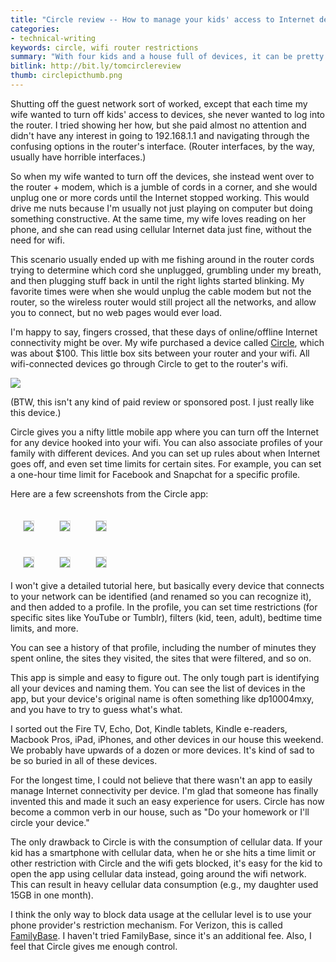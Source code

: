 ```yaml
---
title: "Circle review -- How to manage your kids' access to Internet devices"
categories:
- technical-writing
keywords: circle, wifi router restrictions
summary: "With four kids and a house full of devices, it can be pretty hard to wrangle devices from kids' hands and shut off Internet time. In the past, I tried putting all the kids' devices onto a guest network and all my devices onto a main network. When I wanted to shut off the  kids' access to the Internet, I would log into my router and shut off the guest network. Now I have a new approach that seems to work much better."
bitlink: http://bit.ly/tomcirclereview
thumb: circlepicthumb.png
---
```


Shutting off the guest network sort of worked, except that each time my wife wanted to turn off kids' access to devices, she never wanted to log into the router. I tried showing her how, but she paid almost no attention and didn't have any interest in going to 192.168.1.1 and navigating through the confusing options in the router's interface. (Router interfaces, by the way, usually have horrible interfaces.)

So when my wife wanted to turn off the devices, she instead went over to the router + modem, which is a jumble of cords in a corner, and she would unplug one or more cords until the Internet stopped working. This would drive me nuts because I'm usually not just playing on computer but doing something constructive. At the same time, my wife loves reading on her phone, and she can read using cellular Internet data just fine, without the need for wifi.

This scenario usually ended up with me fishing around in the router cords trying to determine which cord she unplugged, grumbling under my breath, and then plugging stuff back in until the right lights started blinking. My favorite times were when she would unplug the cable modem but not the router, so the wireless router would still project all the networks, and allow you to connect, but no web pages would ever load.

I'm happy to say, fingers crossed, that these days of online/offline Internet connectivity might be over. My wife purchased a device called [Circle](https://meetcircle.com/), which was about $100. This little box sits between your router and your wifi. All wifi-connected devices go through Circle to get to the router's wifi.

<a href="https://meetcircle.com/"><img src="https://s3-us-west-1.amazonaws.com/idratherbewritingmedia.com/images/circlerouter.png"/></a>

(BTW, this isn't any kind of paid review or sponsored post. I just really like this device.)

Circle gives you a nifty little mobile app where you can turn off the Internet for any device hooked into your wifi. You can also associate profiles of your family with different devices. And you can set up rules about when Internet goes off, and even set time limits for certain sites. For example, you can set a one-hour time limit for Facebook and Snapchat for a specific profile.

Here are a few screenshots from the Circle app:
<style>
.circle_screenshots img {
  float: left;
  margin: 20px;
  max-width: 200px;
  border: 1px solid #dedede;
}
</style>
<div class="circle_screenshots">
<img class="circle" src="https://s3-us-west-1.amazonaws.com/idratherbewritingmedia.com/images/circlescreenshot7.png"/>

<img class="circle" src="https://s3-us-west-1.amazonaws.com/idratherbewritingmedia.com/images/circlescreenshot1.png"/>

<img class="circle" src="https://s3-us-west-1.amazonaws.com/idratherbewritingmedia.com/images/circlescreenshot6.png"/>


<div style="clear: both"></div>
<img class="circle" src="https://s3-us-west-1.amazonaws.com/idratherbewritingmedia.com/images/circlescreenshot3.png"/>

<img class="circle" src="https://s3-us-west-1.amazonaws.com/idratherbewritingmedia.com/images/circlescreenshot4.png"/>

<img class="circle" src="https://s3-us-west-1.amazonaws.com/idratherbewritingmedia.com/images/circlescreenshot5.png"/>

</div>

<div style="clear: both"></div>
I won't give a detailed tutorial here, but basically every device that connects to your network can be identified (and renamed so you can recognize it), and then added to a profile. In the profile, you can set time restrictions (for specific sites like YouTube or Tumblr), filters (kid, teen, adult), bedtime time limits, and more.

You can see a history of that profile, including the number of minutes they spent online, the sites they visited, the sites that were filtered, and so on.

This app is simple and easy to figure out. The only tough part is identifying all your devices and naming them. You can see the list of devices in the app, but your device's original name is often something like dp10004mxy, and you have to try to guess what's what.

I sorted out the Fire TV, Echo, Dot, Kindle tablets, Kindle e-readers, Macbook Pros, iPad, iPhones, and other devices in our house this weekend. We probably have upwards of a dozen or more devices. It's kind of sad to be so buried in all of these devices.

For the longest time, I could not believe that there wasn't an app to easily manage Internet connectivity per device. I'm glad that someone has finally invented this and made it such an easy experience for users. Circle has now become a common verb in our house, such as "Do your homework or I'll circle your device."

The only drawback to Circle is with the consumption of cellular data. If your kid has a smartphone with cellular data, when he or she hits a time limit or other restriction with Circle and the wifi gets blocked, it's easy for the kid to open the app using cellular data instead, going around the wifi network. This can result in heavy cellular data consumption (e.g., my daughter used 15GB in one month).

I think the only way to block data usage at the cellular level is to use your phone provider's restriction mechanism. For Verizon, this is called [FamilyBase](https://www.verizonwireless.com/solutions-and-services/family-base/). I haven't tried FamilyBase, since it's an additional fee. Also, I feel that Circle gives me enough control.
